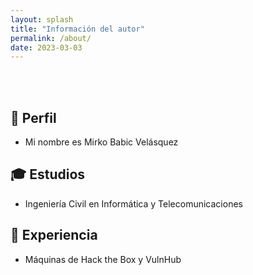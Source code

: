```yaml
---
layout: splash
title: "Información del autor"
permalink: /about/
date: 2023-03-03
---
```


<br>
<br>



:bust_in_silhouette: Perfil
---------

- Mi nombre es Mirko Babic Velásquez

:mortar_board: Estudios
---------

- Ingeniería Civil en Informática y Telecomunicaciones

📖 Experiencia
---------

- Máquinas de Hack the Box y VulnHub

